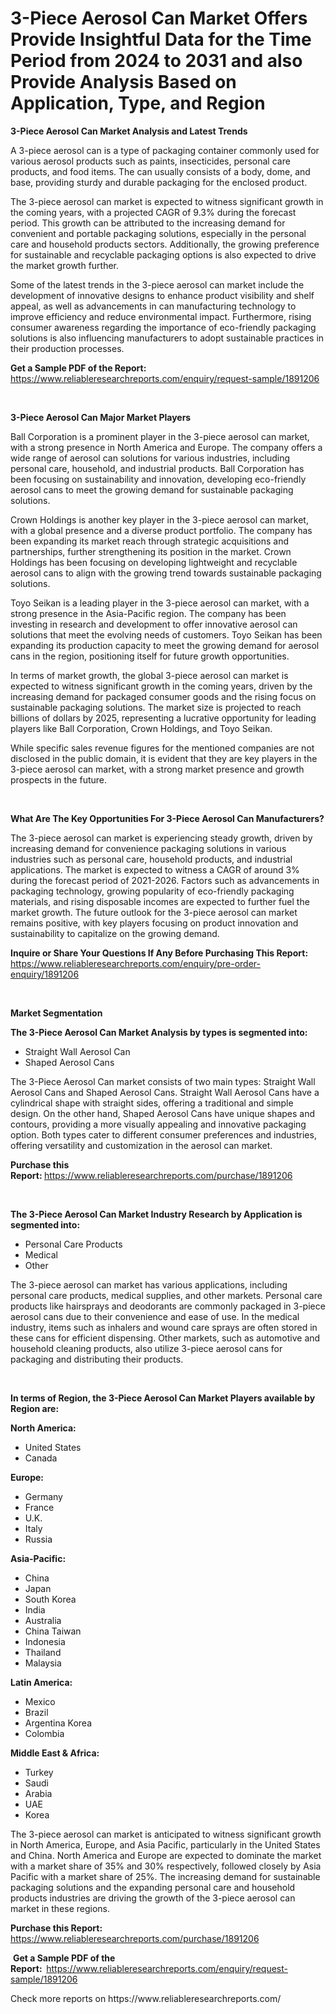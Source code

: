 <p><h1>3-Piece Aerosol Can Market Offers Provide Insightful Data for the Time Period from 2024 to 2031 and also Provide Analysis Based on Application, Type, and Region</h1></p><p><strong>3-Piece Aerosol Can Market Analysis and Latest Trends</strong></p>
<p><p>A 3-piece aerosol can is a type of packaging container commonly used for various aerosol products such as paints, insecticides, personal care products, and food items. The can usually consists of a body, dome, and base, providing sturdy and durable packaging for the enclosed product.</p><p>The 3-piece aerosol can market is expected to witness significant growth in the coming years, with a projected CAGR of 9.3% during the forecast period. This growth can be attributed to the increasing demand for convenient and portable packaging solutions, especially in the personal care and household products sectors. Additionally, the growing preference for sustainable and recyclable packaging options is also expected to drive the market growth further.</p><p>Some of the latest trends in the 3-piece aerosol can market include the development of innovative designs to enhance product visibility and shelf appeal, as well as advancements in can manufacturing technology to improve efficiency and reduce environmental impact. Furthermore, rising consumer awareness regarding the importance of eco-friendly packaging solutions is also influencing manufacturers to adopt sustainable practices in their production processes.</p></p>
<p><strong>Get a Sample PDF of the Report:&nbsp;</strong> <a href="https://www.reliableresearchreports.com/enquiry/request-sample/1891206">https://www.reliableresearchreports.com/enquiry/request-sample/1891206</a></p>
<p>&nbsp;</p>
<p><strong>3-Piece Aerosol Can Major Market Players</strong></p>
<p><p>Ball Corporation is a prominent player in the 3-piece aerosol can market, with a strong presence in North America and Europe. The company offers a wide range of aerosol can solutions for various industries, including personal care, household, and industrial products. Ball Corporation has been focusing on sustainability and innovation, developing eco-friendly aerosol cans to meet the growing demand for sustainable packaging solutions.</p><p>Crown Holdings is another key player in the 3-piece aerosol can market, with a global presence and a diverse product portfolio. The company has been expanding its market reach through strategic acquisitions and partnerships, further strengthening its position in the market. Crown Holdings has been focusing on developing lightweight and recyclable aerosol cans to align with the growing trend towards sustainable packaging solutions.</p><p>Toyo Seikan is a leading player in the 3-piece aerosol can market, with a strong presence in the Asia-Pacific region. The company has been investing in research and development to offer innovative aerosol can solutions that meet the evolving needs of customers. Toyo Seikan has been expanding its production capacity to meet the growing demand for aerosol cans in the region, positioning itself for future growth opportunities.</p><p>In terms of market growth, the global 3-piece aerosol can market is expected to witness significant growth in the coming years, driven by the increasing demand for packaged consumer goods and the rising focus on sustainable packaging solutions. The market size is projected to reach billions of dollars by 2025, representing a lucrative opportunity for leading players like Ball Corporation, Crown Holdings, and Toyo Seikan.</p><p>While specific sales revenue figures for the mentioned companies are not disclosed in the public domain, it is evident that they are key players in the 3-piece aerosol can market, with a strong market presence and growth prospects in the future.</p></p>
<p>&nbsp;</p>
<p><strong>What Are The Key Opportunities For 3-Piece Aerosol Can Manufacturers?</strong></p>
<p><p>The 3-piece aerosol can market is experiencing steady growth, driven by increasing demand for convenience packaging solutions in various industries such as personal care, household products, and industrial applications. The market is expected to witness a CAGR of around 3% during the forecast period of 2021-2026. Factors such as advancements in packaging technology, growing popularity of eco-friendly packaging materials, and rising disposable incomes are expected to further fuel the market growth. The future outlook for the 3-piece aerosol can market remains positive, with key players focusing on product innovation and sustainability to capitalize on the growing demand.</p></p>
<p><strong>Inquire or Share Your Questions If Any Before Purchasing This Report:</strong> <a href="https://www.reliableresearchreports.com/enquiry/pre-order-enquiry/1891206">https://www.reliableresearchreports.com/enquiry/pre-order-enquiry/1891206</a></p>
<p>&nbsp;</p>
<p><strong>Market Segmentation</strong></p>
<p><strong>The 3-Piece Aerosol Can Market Analysis by types is segmented into:</strong></p>
<p><ul><li>Straight Wall Aerosol Can</li><li>Shaped Aerosol Cans</li></ul></p>
<p><p>The 3-Piece Aerosol Can market consists of two main types: Straight Wall Aerosol Cans and Shaped Aerosol Cans. Straight Wall Aerosol Cans have a cylindrical shape with straight sides, offering a traditional and simple design. On the other hand, Shaped Aerosol Cans have unique shapes and contours, providing a more visually appealing and innovative packaging option. Both types cater to different consumer preferences and industries, offering versatility and customization in the aerosol can market.</p></p>
<p><strong>Purchase this Report:&nbsp;</strong><a href="https://www.reliableresearchreports.com/purchase/1891206">https://www.reliableresearchreports.com/purchase/1891206</a></p>
<p>&nbsp;</p>
<p><strong>The 3-Piece Aerosol Can Market Industry Research by Application is segmented into:</strong></p>
<p><ul><li>Personal Care Products</li><li>Medical</li><li>Other</li></ul></p>
<p><p>The 3-piece aerosol can market has various applications, including personal care products, medical supplies, and other markets. Personal care products like hairsprays and deodorants are commonly packaged in 3-piece aerosol cans due to their convenience and ease of use. In the medical industry, items such as inhalers and wound care sprays are often stored in these cans for efficient dispensing. Other markets, such as automotive and household cleaning products, also utilize 3-piece aerosol cans for packaging and distributing their products.</p></p>
<p>&nbsp;</p>
<p><strong>In terms of Region, the 3-Piece Aerosol Can Market Players available by Region are:</strong></p>
<p>
    <p> <strong> North America: </strong>
        <ul>
            <li>United States</li>
            <li>Canada</li>
        </ul>
        </p> 
    <p> <strong> Europe: </strong>
        <ul>
            <li>Germany</li>
            <li>France</li>
            <li>U.K.</li>
            <li>Italy</li>
            <li>Russia</li>
        </ul>
        </p> 
    <p> <strong> Asia-Pacific: </strong>
        <ul>
            <li>China</li>
            <li>Japan</li>
            <li>South Korea</li>
            <li>India</li>
            <li>Australia</li>
            <li>China Taiwan</li>
            <li>Indonesia</li>
            <li>Thailand</li>
            <li>Malaysia</li>
        </ul>
        </p> 
    <p> <strong> Latin America: </strong>
        <ul>
            <li>Mexico</li>
            <li>Brazil</li>
            <li>Argentina Korea</li>
            <li>Colombia</li>
        </ul>
        </p> 
    <p> <strong> Middle East & Africa: </strong>
        <ul>
            <li>Turkey</li>
            <li>Saudi</li>
            <li>Arabia</li>
            <li>UAE</li>
            <li>Korea</li>
        </ul>
    </p>
    </p>
<p><p>The 3-piece aerosol can market is anticipated to witness significant growth in North America, Europe, and Asia Pacific, particularly in the United States and China. North America and Europe are expected to dominate the market with a market share of 35% and 30% respectively, followed closely by Asia Pacific with a market share of 25%. The increasing demand for sustainable packaging solutions and the expanding personal care and household products industries are driving the growth of the 3-piece aerosol can market in these regions.</p></p>
<p><strong>Purchase this Report: </strong><a href="https://www.reliableresearchreports.com/purchase/1891206">https://www.reliableresearchreports.com/purchase/1891206</a></p>
<p>&nbsp;<strong>Get a Sample PDF of the Report:&nbsp;&nbsp;</strong><a href="https://www.reliableresearchreports.com/enquiry/request-sample/1891206">https://www.reliableresearchreports.com/enquiry/request-sample/1891206</a></p>
<p><strong></strong></p>
<p>Check more reports on https://www.reliableresearchreports.com/</p>